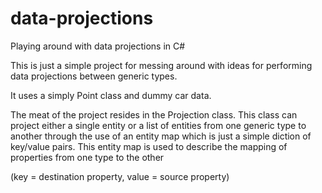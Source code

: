 # data-projections
Playing around with data projections in C#

This is just a simple project for messing around with ideas for performing data projections between generic types.

It uses a simply Point class and dummy car data.

The meat of the project resides in the Projection class. This class can project either a single entity or a list of entities
from one generic type to another through the use of an entity map which is just a simple diction of key/value pairs. This
entity map is used to describe the mapping of properties from one type to the other

(key = destination property, value = source property)
